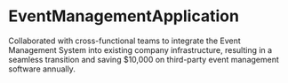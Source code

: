 # EventManagementApplication
Collaborated with cross-functional teams to integrate the Event Management System into existing company infrastructure, resulting in a seamless transition and saving $10,000 on third-party event management software annually.
